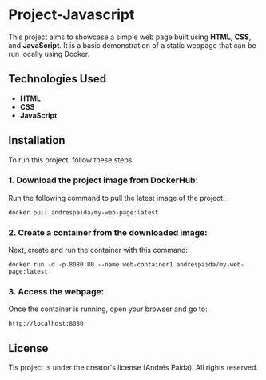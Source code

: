 # Project-Javascript

This project aims to showcase a simple web page built using **HTML**, **CSS**, and **JavaScript**. It is a basic demonstration of a static webpage that can be run locally using Docker.

## Technologies Used

- **HTML**
- **CSS**
- **JavaScript**

## Installation

To run this project, follow these steps:

### 1. Download the project image from DockerHub:

Run the following command to pull the latest image of the project:

    docker pull andrespaida/my-web-page:latest

### 2. Create a container from the downloaded image:

Next, create and run the container with this command:

    docker run -d -p 8080:80 --name web-container1 andrespaida/my-web-page:latest

### 3. Access the webpage:

Once the container is running, open your browser and go to:

    http://localhost:8080

## License

Tis project is under the creator's license (Andrés Paida). All rights reserved.
